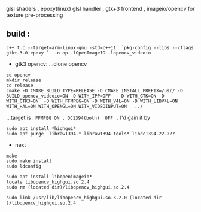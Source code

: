 glsl shaders , epoxy(linux) glsl handler , gtk+3 frontend , imageio/opencv for texture pre-processing 

## build :
```
c++ t.c --target=arm-linux-gnu -std=c++11  `pkg-config --libs --cflags  gtk+-3.0 epoxy `  -o op -lOpenImageIO -lopencv_videoio
```
 -  gtk3 opencv:
...clone opencv
```
cd opencv
mkdir release
cd release
cmake -D CMAKE_BUILD_TYPE=RELEASE -D CMAKE_INSTALL_PREFIX=/usr/ -D BUILD_opencv_videoio=ON -D WITH_IPP=OFF   -D WITH_GTK=ON -D WITH_GTK3=ON  -D WITH_FFMPEG=ON -D WITH_V4L=ON -D WITH_LIBV4L=ON WITH_HAL=ON WITH_OPENGL=ON WITH_VIDEOINPUT=ON   ../ 
```
...target is : `FFMPEG ON , DC1394(both)  OFF ` .
 I'd gain it by 
```
sudo apt install *highgui* 
sudo apt purge  libraw1394-* libraw1394-tools* libdc1394-22-???
```

- next
```
make
sudo make install
sudo ldconfig

sudo apt install libopenimageio*
locate libopencv_highgui.so.2.4
sudo rm (located dir)/libopencv_highgui.so.2.4

sudo link /usr/lib/libopencv_highgui.so.3.2.0 (located dir )/libopencv_highgui.so.2.4
```
